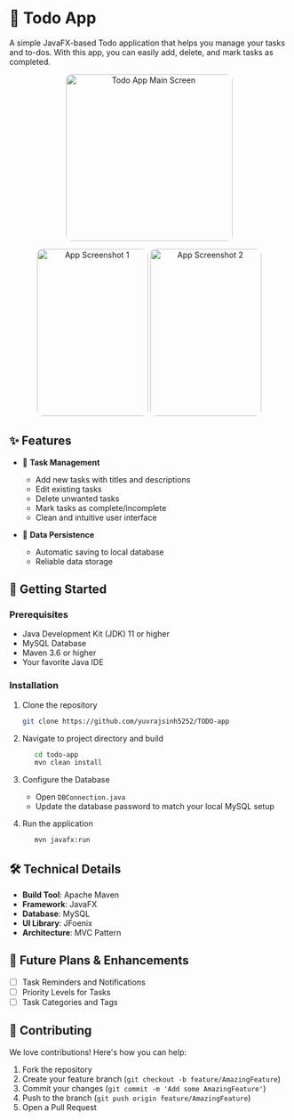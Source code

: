 # 📝 Todo App

A simple JavaFX-based Todo application that helps you manage your tasks and to-dos. With this app, you can easily add, delete, and mark tasks as completed.

<p align="center">
    <img src="https://github.com/user-attachments/assets/f2970a19-d7ff-419f-a79c-d55b71dc700d" height="300" alt="Todo App Main Screen" style="border-radius: 10px;">
</p>

<div align="center">
    <img src="https://github.com/yuvrajsinh5252/TODO-app/assets/117096680/66491b36-ab38-4118-b8b0-1b3a939171aa" width="200" height="300" alt="App Screenshot 1" style="border-radius: 10px;">
    <img src="https://github.com/yuvrajsinh5252/TODO-app/assets/117096680/d68b498a-b601-4df6-9bbf-78e14297205c" width="200" height="300" alt="App Screenshot 2" style="border-radius: 10px;">
</div>

## ✨ Features

- 📌 **Task Management**

  - Add new tasks with titles and descriptions
  - Edit existing tasks
  - Delete unwanted tasks
  - Mark tasks as complete/incomplete
  - Clean and intuitive user interface

- 💾 **Data Persistence**
  - Automatic saving to local database
  - Reliable data storage

## 🚀 Getting Started

### Prerequisites

- Java Development Kit (JDK) 11 or higher
- MySQL Database
- Maven 3.6 or higher
- Your favorite Java IDE

### Installation

1. Clone the repository

   ```bash
   git clone https://github.com/yuvrajsinh5252/TODO-app
   ```

2. Navigate to project directory and build

   ```bash
      cd todo-app
      mvn clean install
   ```

3. Configure the Database

   - Open `DBConnection.java`
   - Update the database password to match your local MySQL setup

4. Run the application
   ```bash
      mvn javafx:run
   ```

## 🛠️ Technical Details

- **Build Tool**: Apache Maven
- **Framework**: JavaFX
- **Database**: MySQL
- **UI Library**: JFoenix
- **Architecture**: MVC Pattern

## 🔮 Future Plans & Enhancements

- [ ] Task Reminders and Notifications
- [ ] Priority Levels for Tasks
- [ ] Task Categories and Tags

## 🤝 Contributing

We love contributions! Here's how you can help:

1. Fork the repository
2. Create your feature branch (`git checkout -b feature/AmazingFeature`)
3. Commit your changes (`git commit -m 'Add some AmazingFeature'`)
4. Push to the branch (`git push origin feature/AmazingFeature`)
5. Open a Pull Request
